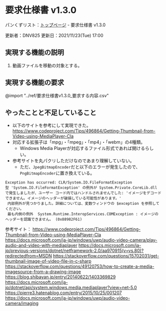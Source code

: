 # 要求仕様書 v1.3.0

パンくずリスト：[トップページ](../index.html) - 要求仕様書 v1.3.0

更新者：DNV825
更新日：2021/11/23(Tue) 17:00

## 実現する機能の説明

1. 動画ファイルを移動の対象とする。

## 実現する機能の要求

@import "../ref/要求仕様書v1.3.0_要求する内容.csv"

## やったことと不足していること

- 以下のサイトを参考にして実現できた。
<https://www.codeproject.com/Tips/496864/Getting-Thumbnail-from-Video-using-MediaPlayer-Cla>
- 対応する拡張子は「mpg」・「mpeg」・「mp4」・「webm」の4種類。
  - Windows Media Playerが対応するファイル形式であれば開けるらしい。
- 参考サイトを丸パクリしただけなのであまり理解していない。
  - ただ、`JpegBitmapEncoder`だと以下のエラーが発生したので、`PngBitmapEncoder`に置き換えている。

```text
Exception has occurred: CLR/System.IO.FileFormatException
型 'System.IO.FileFormatException' の例外が System.Private.CoreLib.dll で発生しましたが、ユーザー コード内ではハンドルされませんでした: 'イメージをデコードできません。イメージのヘッダーが破損している可能性があります。'
 内部例外が見つかりました。詳細については、変数ウィンドウの $exception を参照してください。
 最も内側の例外  System.Runtime.InteropServices.COMException : イメージのヘッダーを認識できません。 (0x88982F61)
```

参考サイト：
<https://www.codeproject.com/Tips/496864/Getting-Thumbnail-from-Video-using-MediaPlayer-Cla>
<https://docs.microsoft.com/ja-jp/windows/uwp/audio-video-camera/play-audio-and-video-with-mediaplayer>
<https://docs.microsoft.com/ja-jp/previous-versions/dotnet/netframework-2.0/aa970915(v=vs.80)?redirectedfrom=MSDN>
<https://stackoverflow.com/questions/15702031/get-thumbnail-image-of-video-file-in-c-sharp>
<https://stackoverflow.com/questions/49120753/how-to-create-a-media-imagesource-from-a-drawing-image>
<https://blog.shibayan.jp/entry/20140622/1403369829>
<https://docs.microsoft.com/ja-jp/dotnet/api/system.windows.media.mediaplayer?view=net-5.0>
<https://pierre3.hatenablog.com/entry/2015/10/25/001207>
<https://docs.microsoft.com/ja-jp/windows/uwp/audio-video-camera/imaging>
